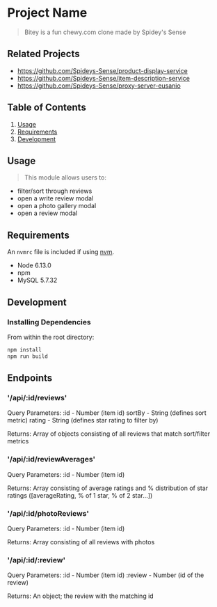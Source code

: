 # Project Name

> Bitey is a fun chewy.com clone made by Spidey's Sense

## Related Projects

  - https://github.com/Spideys-Sense/product-display-service
  - https://github.com/Spideys-Sense/item-description-service
  - https://github.com/Spideys-Sense/proxy-server-eusanio

## Table of Contents

1. [Usage](#Usage)
1. [Requirements](#requirements)
1. [Development](#development)

## Usage

> This module allows users to:

- filter/sort through reviews
- open a write review modal
- open a photo gallery modal
- open a review modal

## Requirements

An `nvmrc` file is included if using [nvm](https://github.com/creationix/nvm).

- Node 6.13.0
- npm
- MySQL 5.7.32

## Development

### Installing Dependencies

From within the root directory:

```sh
npm install
npm run build
```

## Endpoints

### '/api/:id/reviews'

Query Parameters:
:id - Number (item id)
sortBy - String (defines sort metric)
rating - String (defines star rating to filter by)

Returns:
Array of objects consisting of all reviews that match sort/filter metrics

### '/api/:id/reviewAverages'

Query Parameters:
:id - Number (item id)

Returns:
Array consisting of average ratings and % distribution of star ratings ([averageRating, % of 1 star, % of 2 star...])

### '/api/:id/photoReviews'

Query Parameters:
:id - Number (item id)

Returns:
Array consisting of all reviews with photos

### '/api/:id/:review'

Query Parameters:
:id - Number (item id)
:review - Number (id of the review)

Returns:
An object; the review with the matching id